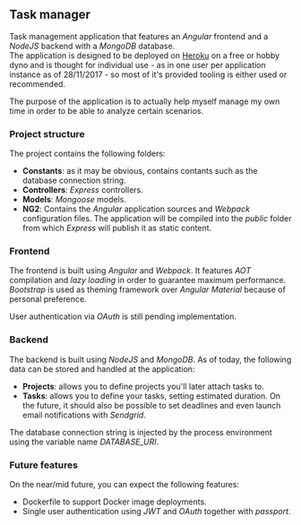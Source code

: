 ## Task manager

Task management application that features an _Angular_ frontend and 
a _NodeJS_ backend with a _MongoDB_ database.  
The application is designed to be deployed on [Heroku](www.heroku.com) 
on a free or hobby dyno and is thought for individual use - as in one 
user per application instance as of 28/11/2017 - so most of it's 
provided tooling is either used or recommended.
  
  
The purpose of the application is to actually help myself manage 
my own time in order to be able to analyze certain scenarios.
  
  
### Project structure

The project contains the following folders:
* __Constants__: as it may be obvious, contains contants such as the 
database connection string.
* __Controllers__: _Express_ controllers.
* __Models__: _Mongoose_ models.
* __NG2__: Contains the _Angular_ application sources and _Webpack_ 
configuration files. The application will be compiled into the _public_ 
folder from which _Express_ will publish it as static content.
  
### Frontend

The frontend is built using _Angular_ and _Webpack_. It features _AOT_ 
compilation and _lazy loading_ in order to guarantee maximum performance.  
_Bootstrap_ is used as theming framework over _Angular Material_ 
because of personal preference.  
  
User authentication via _OAuth_ is still pending implementation.
  
  
### Backend

The backend is built using _NodeJS_ and _MongoDB_. As of today, the 
following data can be stored and handled at the application:
* __Projects__: allows you to define projects you'll later attach 
tasks to.
* __Tasks__: allows you to define your tasks, setting estimated duration.
On the future, it should also be possible to set deadlines and even 
launch email notifications with _Sendgrid_.
  
The database connection string is injected by the process environment 
using the variable name _DATABASE_URI_.
  
  
### Future features

On the near/mid future, you can expect the following features:
* Dockerfile to support Docker image deployments.
* Single user authentication using _JWT_ and _OAuth_ together with 
_passport_.